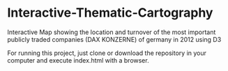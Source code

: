 # Interactive-Thematic-Cartography
Interactive Map showing the location and turnover of the most important publicly traded companies (DAX KONZERNE) of germany in 2012 using D3

For running this project, just clone or download the repository in your computer and execute index.html with a browser.
